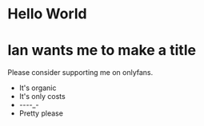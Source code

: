# Hello World
# Ian wants me to make a title
Please consider supporting me on onlyfans.
- It's organic
- It's only costs 
- _-_-_-_-_-
- Pretty please
